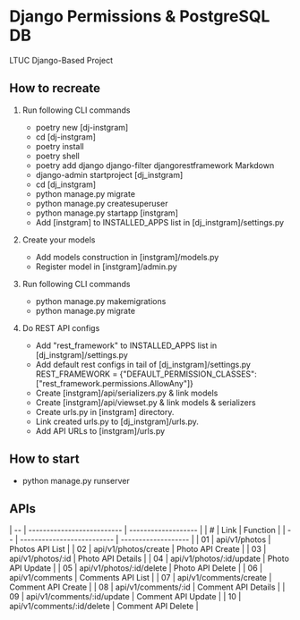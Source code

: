 # Django Permissions & PostgreSQL DB

LTUC Django-Based Project

## How to recreate

1. Run following CLI commands
    - poetry new [dj-instgram]
    - cd [dj-instgram]
    - poetry install
    - poetry shell
    - poetry add django django-filter djangorestframework Markdown
    - django-admin startproject [dj_instgram]
    - cd [dj_instgram]
    - python manage.py migrate
    - python manage.py createsuperuser
    - python manage.py startapp [instgram]
    - Add [instgram] to INSTALLED_APPS list in [dj_instgram]/settings.py

2. Create your models
    - Add models construction in [instgram]/models.py
    - Register model in [instgram]/admin.py

3. Run following CLI commands
    - python manage.py makemigrations
    - python manage.py migrate

4. Do REST API configs
    - Add "rest_framework" to INSTALLED_APPS list in [dj_instgram]/settings.py
    - Add default rest configs in tail of [dj_instgram]/settings.py
            REST_FRAMEWORK = {"DEFAULT_PERMISSION_CLASSES": ["rest_framework.permissions.AllowAny"]}
    - Create [instgram]/api/serializers.py & link models
    - Create [instgram]/api/viewset.py & link models & serializers
    - Create urls.py in [instgram] directory.
    - Link created urls.py to [dj_instgram]/urls.py.
    - Add API URLs to [instgram]/urls.py

## How to start

- python manage.py runserver

## APIs

| -- | -------------------------- | ------------------- |
| #  | Link                       | Function            |
| -- | -------------------------- | ------------------- |
| 01 | api/v1/photos              | Photos API List     |
| 02 | api/v1/photos/create       | Photo API Create    |
| 03 | api/v1/photos/:id          | Photo API Details   |
| 04 | api/v1/photos/:id/update   | Photo API Update    |
| 05 | api/v1/photos/:id/delete   | Photo API Delete    |
| 06 | api/v1/comments            | Comments API List   |
| 07 | api/v1/comments/create     | Comment API Create  |
| 08 | api/v1/comments/:id        | Comment API Details |
| 09 | api/v1/comments/:id/update | Comment API Update  |
| 10 | api/v1/comments/:id/delete | Comment API Delete  |
